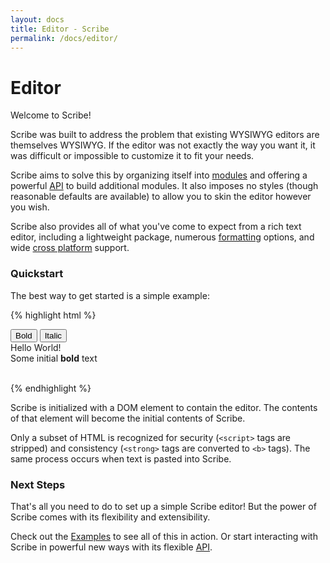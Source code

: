 ```yaml
---
layout: docs
title: Editor - Scribe
permalink: /docs/editor/
---
```


# Editor

Welcome to Scribe!

Scribe was built to address the problem that existing WYSIWYG editors are themselves WYSIWYG. If the editor was not exactly the way you want it, it was difficult or impossible to customize it to fit your needs.

Scribe aims to solve this by organizing itself into [modules](/docs/modules/) and offering a powerful [API](/docs/api/) to build additional modules. It also imposes no styles (though reasonable defaults are available) to allow you to skin the editor however you wish.

Scribe also provides all of what you've come to expect from a rich text editor, including a lightweight package, numerous [formatting](/docs/editor/formats/) options, and wide [cross platform](https://saucelabs.com/u/scribe) support.

### Quickstart

The best way to get started is a simple example:

{% highlight html %}
<!-- Create the toolbar container -->
<div id="toolbar">
  <button class="sc-bold">Bold</button>
  <button class="sc-italic">Italic</button>
</div>

<!-- Create the editor container -->
<div id="editor">
  <div>Hello World!</div>
  <div>
    <span>Some initial </span><b>bold</b></span> text</span>
  </div>
  <div><br /></div>
</div>

<!-- Include the Scribe library -->
<script src="http://scribejs.com/js/scribe.js"></script>

<!-- Initialize Scribe editor -->
<script>
  var editor = new Scribe('#editor');
  editor.addModule('toolbar', { container: '#toolbar' });
</script>

{% endhighlight %}

Scribe is initialized with a DOM element to contain the editor. The contents of that element will become the initial contents of Scribe.

Only a subset of HTML is recognized for security (`<script>` tags are stripped) and consistency (`<strong>` tags are converted to `<b>` tags). The same process occurs when text is pasted into Scribe.

### Next Steps ###

That's all you need to do to set up a simple Scribe editor! But the power of Scribe comes with its flexibility and extensibility.

Check out the [Examples](/examples/) to see all of this in action. Or start interacting with Scribe in powerful new ways with its flexible [API](/docs/api/).
